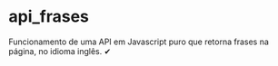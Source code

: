 # api_frases

Funcionamento de uma API em Javascript puro que retorna frases na página, no idioma inglês. ✔
